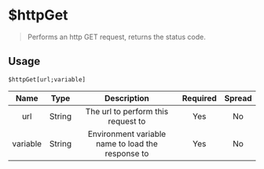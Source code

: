 # $httpGet
> Performs an http GET request, returns the status code.
## Usage
```
$httpGet[url;variable]
```
| Name | Type | Description | Required | Spread
| :---: | :---: | :---: | :---: | :---: |
url | String | The url to perform this request to | Yes | No
variable | String | Environment variable name to load the response to | Yes | No